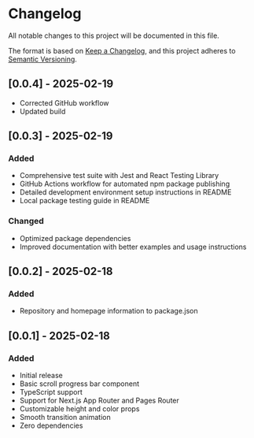 # Changelog

All notable changes to this project will be documented in this file.

The format is based on [Keep a Changelog](https://keepachangelog.com/en/1.0.0/),
and this project adheres to [Semantic Versioning](https://semver.org/spec/v2.0.0.html).

## [0.0.4] - 2025-02-19
 - Corrected GitHub workflow
 - Updated build

## [0.0.3] - 2025-02-19

### Added
- Comprehensive test suite with Jest and React Testing Library
- GitHub Actions workflow for automated npm package publishing
- Detailed development environment setup instructions in README
- Local package testing guide in README

### Changed
- Optimized package dependencies
- Improved documentation with better examples and usage instructions

## [0.0.2] - 2025-02-18

### Added
- Repository and homepage information to package.json

## [0.0.1] - 2025-02-18

### Added
- Initial release
- Basic scroll progress bar component
- TypeScript support
- Support for Next.js App Router and Pages Router
- Customizable height and color props
- Smooth transition animation
- Zero dependencies
